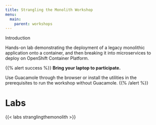 ```yaml
---
title: Strangling the Monolith Workshop
menu:
  main:
    parent: workshops
---
```


Introduction

Hands-on lab demonstrating the deployment of a legacy monolithic application onto a container, and then breaking it into microservices to deploy on OpenShift Container Platform.

{{% alert success %}}
**Bring your laptop to participate.**

Use Guacamole through the browser or install the utilities in the prerequisites to run the workshop without Guacamole.
{{% /alert %}}

# Labs

{{< labs stranglingthemonolith >}}  

